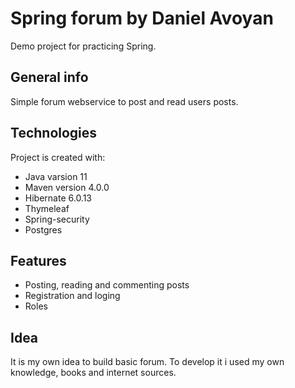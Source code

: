 # Spring forum by Daniel Avoyan

Demo project for practicing Spring.

## General info

Simple forum webservice to post and read users posts.

## Technologies

Project is created with:
* Java varsion 11
* Maven version 4.0.0
* Hibernate 6.0.13
* Thymeleaf
* Spring-security
* Postgres

## Features

* Posting, reading and commenting posts
* Registration and loging
* Roles 

## Idea

It is my own idea to build basic forum. To develop it i used my own knowledge, books and internet sources.
